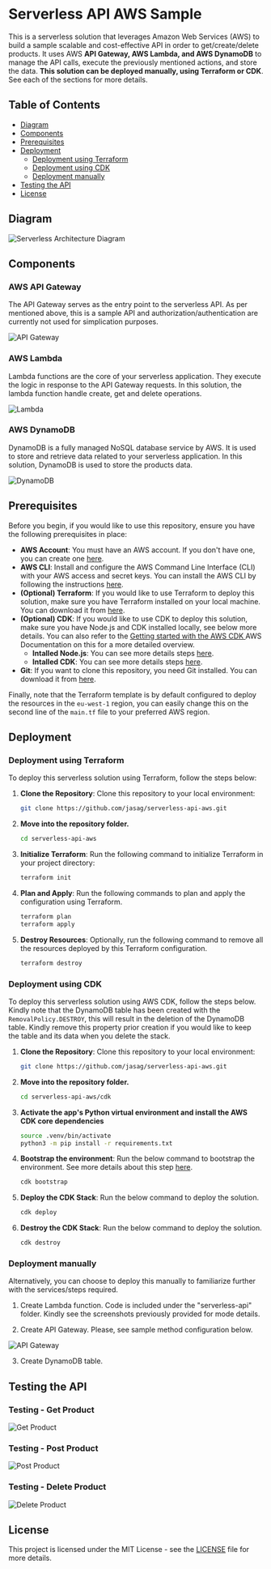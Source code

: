 # Serverless API AWS Sample

This is a serverless solution that leverages Amazon Web Services (AWS) to build a sample scalable and cost-effective API in order to get/create/delete products. It uses AWS **API Gateway, AWS Lambda, and AWS DynamoDB** to manage the API calls, execute the previously mentioned actions, and store the data. **This solution can be deployed manually, using Terraform or CDK**. See each of the sections for more details.

## Table of Contents

- [Diagram](#diagram)
- [Components](#components)
- [Prerequisites](#prerequisites)
- [Deployment](#deployment)
   - [Deployment using Terraform](#Deployment-using-Terraform)
   - [Deployment using CDK](#Deployment-using-CDK)
   - [Deployment manually](#Deployment-manually)
- [Testing the API](#testing-the-api)
- [License](#license)

## Diagram

![Serverless Architecture Diagram](images/serverless-api-aws-diagram.png)

## Components

### AWS API Gateway

The API Gateway serves as the entry point to the serverless API. As per mentioned above, this is a sample API and authorization/authentication are currently not used for simplication purposes.

![API Gateway](images/api-gateway.png)

### AWS Lambda

Lambda functions are the core of your serverless application. They execute the logic in response to the API Gateway requests. In this solution, the lambda function handle create, get and delete operations.

![Lambda](images/lambda.png)

### AWS DynamoDB

DynamoDB is a fully managed NoSQL database service by AWS. It is used to store and retrieve data related to your serverless application. In this solution, DynamoDB is used to store the products data.

![DynamoDB](images/dynamoDB.png)

## Prerequisites

Before you begin, if you would like to use this repository, ensure you have the following prerequisites in place:

- **AWS Account**: You must have an AWS account. If you don't have one, you can create one [here](https://aws.amazon.com/).
- **AWS CLI**: Install and configure the AWS Command Line Interface (CLI) with your AWS access and secret keys. You can install the AWS CLI by following the instructions [here](https://aws.amazon.com/cli/).
- **(Optional) Terraform**: If you would like to use Terraform to deploy this solution, make sure you have Terraform installed on your local machine. You can download it from [here](https://www.terraform.io/downloads.html).
- **(Optional) CDK**: If you would like to use CDK to deploy this solution, make sure you have Node.js and CDK installed locally, see below more details. You can also refer to the [Getting started with the AWS CDK
](https://docs.aws.amazon.com/cdk/v2/guide/getting_started.html#getting_started_background) AWS Documentation on this for a more detailed overview.
   - **Intalled Node.js**: You can see more details steps [here](https://cdkworkshop.com/15-prerequisites/300-nodejs.html).
   - **Intalled CDK**: You can see more details steps [here](https://cdkworkshop.com/15-prerequisites/500-toolkit.html).
- **Git**: If you want to clone this repository, you need Git installed. You can download it from [here](https://git-scm.com/downloads).

Finally, note that the Terraform template is by default configured to deploy the resources in the ```eu-west-1``` region, you can easily change this on the second line of the ```main.tf``` file to your preferred AWS region.

## Deployment

### Deployment using Terraform

To deploy this serverless solution using Terraform, follow the steps below:

1. **Clone the Repository**: Clone this repository to your local environment:

   ```bash
   git clone https://github.com/jasag/serverless-api-aws.git
   ```

2. **Move into the repository folder.**

   ```bash
   cd serverless-api-aws
   ```

3. **Initialize Terraform**: Run the following command to initialize Terraform in your project directory:

   ```bash
   terraform init
   ```

4. **Plan and Apply**: Run the following commands to plan and apply the configuration using Terraform.

   ```bash
   terraform plan
   terraform apply
   ```

5. **Destroy Resources**: Optionally, run the following command to remove all the resources deployed by this Terraform configuration.

   ```bash
   terraform destroy
   ```

### Deployment using CDK

To deploy this serverless solution using AWS CDK, follow the steps below. Kindly note that the DynamoDB table has been created with the ```RemovalPolicy.DESTROY```, this will result in the deletion of the DynamoDB table. Kindly remove this property prior creation if you would like to keep the table and its data when you delete the stack.

1. **Clone the Repository**: Clone this repository to your local environment:

   ```bash
   git clone https://github.com/jasag/serverless-api-aws.git
   ```

2. **Move into the repository folder.**

   ```bash
   cd serverless-api-aws/cdk
   ```

3. **Activate the app's Python virtual environment and install the AWS CDK core dependencies**

   ```bash
   source .venv/bin/activate
   python3 -m pip install -r requirements.txt
   ```

4. **Bootstrap the environment**: Run the below command to bootstrap the environment. See more details about this step [here](https://docs.aws.amazon.com/cdk/v2/guide/bootstrapping.html).

   ```bash
   cdk bootstrap
   ```

5. **Deploy the CDK Stack**: Run the below command to deploy the solution.

   ```bash
   cdk deploy
   ```

6. **Destroy the CDK Stack**: Run the below command to deploy the solution.

   ```bash
   cdk destroy
   ```

### Deployment manually

Alternatively, you can choose to deploy this manually to familiarize further with the services/steps required.

1. Create Lambda function. Code is included under the "serverless-api" folder. Kindly see the screenshots previously provided for mode details.

2. Create API Gateway. Please, see sample method configuration below.

![API Gateway](images/api-gateway-product-get-method.png)

3. Create DynamoDB table.

## Testing the API

### Testing - Get Product

![Get Product](images/postman-product-get-test.png)

### Testing - Post Product

![Post Product](images/postman-product-post-test.png)

### Testing - Delete Product

![Delete Product](images/postman-product-delete-test.png)

## License

This project is licensed under the MIT License - see the [LICENSE](LICENSE) file for more details.
